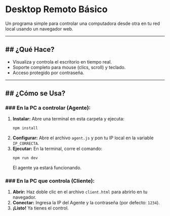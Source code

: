 # Desktop Remoto Básico

Un programa simple para controlar una computadora desde otra en tu red local usando un navegador web.

---

## ## ¿Qué Hace?

* Visualiza y controla el escritorio en tiempo real.
* Soporte completo para mouse (clics, scroll) y teclado.
* Acceso protegido por contraseña.

---

## ## ¿Cómo se Usa?

### ### En la PC a controlar (Agente):

1.  **Instalar:** Abre una terminal en esta carpeta y ejecuta:
    ```bash
    npm install
    ```
2.  **Configurar:** Abre el archivo `agent.js` y pon tu IP local en la variable `IP_CORRECTA`.
3.  **Ejecutar:** En la terminal, corre el comando:
    ```bash
    npm run dev
    ```
    El agente ya estará funcionando.

### ### En la PC que controla (Cliente):

1.  **Abrir:** Haz doble clic en el archivo `client.html` para abrirlo en tu navegador.
2.  **Conectar:** Ingresa la IP del Agente y la contraseña (por defecto: `1234`).
3.  **¡Listo!** Ya tienes el control.